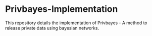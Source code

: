 # Privbayes-Implementation
This repository details the implementation of Privbayes - A method to release private data using bayesian networks.
